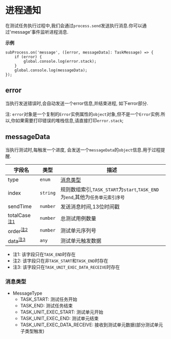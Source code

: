 # 进程通知
在测试任务执行过程中,我们会通过`process.send`发送执行消息.你可以通过'message'事件监听进程消息. 

**示例**
```
subProcess.on('message', ([error, messageData]: TaskMessage) => {
    if (error) {
        global.console.log(error.stack);
    }
    global.console.log(messageData);
});
```

<a name="error"></a>
## error
当执行发送错误时,会自动发送一个error信息,并结束进程, 如下error部分.

注: `error`对象是一个复制的`Error`实例属性的`object`对象,但不是一个`Error`实例.所以,你如果需要打印错误的堆栈信息,请直接打印`error.stack`;

<a name="messageData"></a>
## messageData

当执行测试时,每触发一个进度, 会发送一个`messageData`的`object`信息.用于过程提醒.

字段名 | 类型 | 描述 
--- | --- | ---
type | `enum` | [消息类型](#messageType) 
index | `string` | 规则数组索引,`TASK_START`为`start`,`TASK_END`为`end`,其他为`任务单元索引序号`
sendTime | `number` | 发送消息时间,13位时间戳
totalCase<sup>[注1](#messageData_tip)<sup> | `number` | 总测试用例数量
order<sup>[注2](#messageData_tip)<sup> | `number` | 测试单元序列号
data<sup>[注3](#messageData_tip)<sup> | `any` | 测试单元触发数据


<a name="messageData_tip"></a>
* 注1: 该字段只在`TASK_END`时存在
* 注2: 该字段只在非`TASK_START`和`TASK_END`时存在
* 注3: 该字段只在`TASK_UNIT_EXEC_DATA_RECEIVE`时存在

<a name="messageType"></a>
### 消息类型
- MessageType
    - TASK_START: 测试任务开始
    - TASK_END: 测试任务结束
    - TASK_UNIT_EXEC_START: 测试单元开始
    - TASK_UNIT_EXEC_END: 测试单元结束
    - TASK_UNIT_EXEC_DATA_RECEIVE: 接收到测试单元数据(部分测试单元子类型触发)